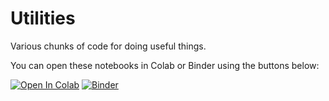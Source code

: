 # Utilities
Various chunks of code for doing useful things.

You can open these notebooks in Colab or Binder using the buttons below:

[![Open In Colab](https://colab.research.google.com/assets/colab-badge.svg)](https://colab.research.google.com/github/BIPN145/Utilities/)
[![Binder](https://mybinder.org/badge_logo.svg)](https://mybinder.org/v2/gh/BIPN145/Utilities/master)


